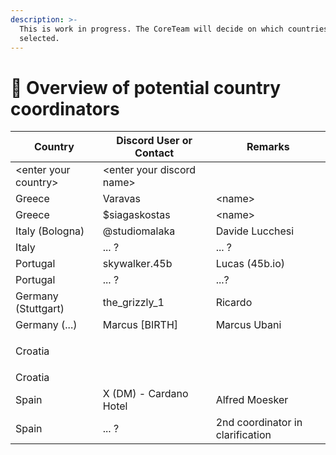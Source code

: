 ```yaml
---
description: >-
  This is work in progress. The CoreTeam will decide on which countries will be
  selected.
---
```


# 🌠 Overview of potential country coordinators



| Country               | Discord User or Contact    | Remarks                          |
| --------------------- | -------------------------- | -------------------------------- |
| \<enter your country> | \<enter your discord name> |                                  |
| Greece                | Varavas                    | \<name>                          |
| Greece                | $siagaskostas              | \<name>                          |
| Italy (Bologna)       | @studiomalaka              | Davide Lucchesi                  |
| Italy                 | ... ?                      | ... ?                            |
| Portugal              | skywalker.45b              | Lucas (45b.io)                   |
| Portugal              | ... ?                      | ...?                             |
| Germany (Stuttgart)   | the\_grizzly\_1            | Ricardo                          |
| Germany (...)         | Marcus \[BIRTH]            | Marcus Ubani                     |
| Croatia               | <p></p><p><br></p>         |                                  |
| Croatia               |                            |                                  |
| Spain                 | X (DM) - Cardano Hotel     | Alfred Moesker                   |
| Spain                 | ... ?                      | 2nd coordinator in clarification |

